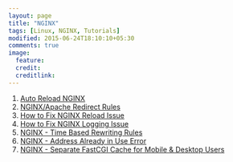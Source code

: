 ```yaml
---
layout: page
title: "NGINX"
tags: [Linux, NGINX, Tutorials]
modified: 2015-06-24T18:10:10+05:30
comments: true
image:
  feature:
  credit:
  creditlink:
---
```




1. <a href="/linux/nginx/auto-reload-nginx/"> Auto Reload NGINX </a>
1. <a href="/linux/nginx/nginx-apache-redirect-rules/"> NGINX/Apache Redirect Rules </a>
1. <a href="/linux/nginx/how-to-fix-nginx-reload-issue/"> How to Fix NGINX Reload Issue </a>
1. <a href="/linux/nginx/how-to-fix-nginx-logging-issue/"> How to Fix NGINX Logging Issue </a>
1. <a href="/linux/nginx/nginx-time-based-rewriting-rules/"> NGINX - Time Based Rewriting Rules </a>
1. <a href="/linux/nginx/nginx-address-alredy-in-use-error/"> NGINX - Address Already in Use Error </a>
1. <a href="/linux/nginx/how-to-setup-separate-nginx-fastcgi-cache-for-mobile-and-desktop-users/"> NGINX - Separate FastCGI Cache for Mobile & Desktop Users </a>
